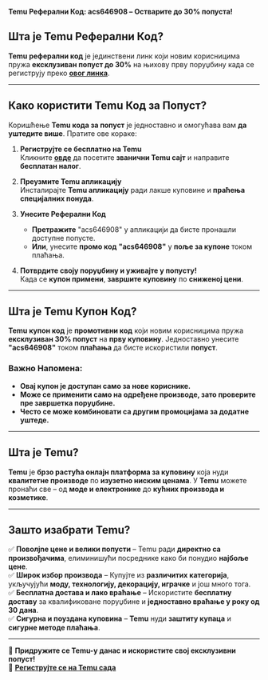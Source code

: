 **Temu Реферални Код: acs646908 – Остварите до 30% попуста!**

## **Шта је Temu Реферални Код?**
**Temu реферални код** је јединствени линк који новим корисницима пружа **ексклузиван попуст до 30%** на њихову прву поруџбину када се региструју преко **[овог линка](https://temu.to/m/u9fu1v7mn0z)**.

---

## **Како користити Temu Код за Попуст?**
Коришћење **Temu кода за попуст** је једноставно и омогућава вам **да уштедите више**. Пратите ове кораке:

1. **Региструјте се бесплатно на Temu**  
   Кликните **[овде](https://temu.to/m/u9fu1v7mn0z)** да посетите **званични Temu сајт** и направите **бесплатан налог**.

2. **Преузмите Temu апликацију**  
   Инсталирајте **Temu апликацију** ради лакше куповине и **праћења специјалних понуда**.

3. **Унесите Реферални Код**  
   - **Претражите** "acs646908" у апликацији да бисте пронашли доступне попусте.  
   - **Или**, унесите **промо код** **"acs646908"** у **поље за купоне** током плаћања.

4. **Потврдите своју поруџбину и уживајте у попусту!**  
   Када се **купон примени**, **завршите куповину** по **сниженој цени**.

---

## **Шта је Temu Купон Код?**
**Temu купон код** је **промотивни код** који новим корисницима пружа **ексклузиван 30% попуст** на **прву куповину**. Једноставно унесите **"acs646908"** током **плаћања** да бисте искористили **попуст**.

### **Важно Напомена:**
- **Овај купон је доступан само за нове кориснике.**
- **Може се применити само на одређене производе, зато проверите пре завршетка поруџбине.**
- **Често се може комбиновати са другим промоцијама за додатне уштеде.**

---

## **Шта је Temu?**
**Temu** је **брзо растућа онлајн платформа за куповину** која нуди **квалитетне производе** по **изузетно ниским ценама**. У **Temu** можете пронаћи све – од **моде и електронике** до **кућних производа и козметике**.

---

## **Зашто изабрати Temu?**

✅ **Поволjne цене и велики попусти** – Temu ради **директно са произвођачима**, елиминишући посреднике како би понудио **најбоље цене**.  
✅ **Широк избор производа** – Купујте из **различитих категорија**, укључујући **моду, технологију, декорацију, играчке** и још много тога.  
✅ **Бесплатна достава и лако враћање** – Искористите **бесплатну доставу** за квалификоване поруџбине и **једноставно враћање у року од 30 дана**.  
✅ **Сигурна и поуздана куповина** – **Temu** нуди **заштиту купаца** и **сигурне методе плаћања**.

---

📌 **Придружите се Temu-у данас и искористите свој ексклузивни попуст!**  
🔗 **[Региструјте се на Temu сада](https://temu.to/m/u9fu1v7mn0z)**
